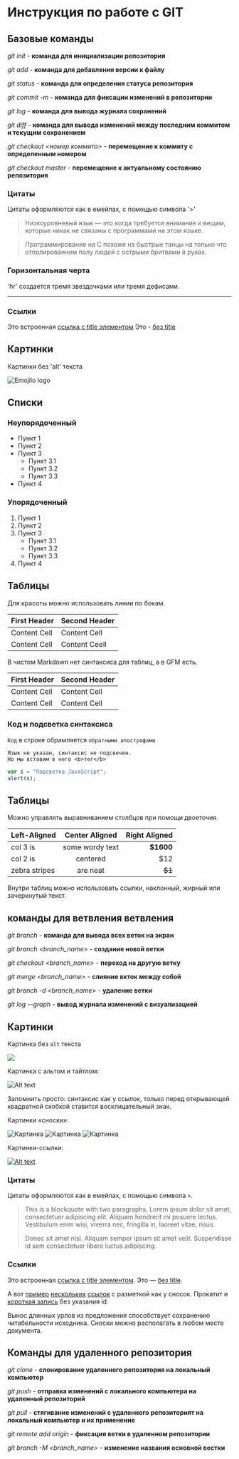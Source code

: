 # Инструкция по работе с GIT

## Базовые команды

*git init* - **команда для инициализации репозитория**

*git add* - **команда для добавления версии к файлу**

*git status* - **команда для определения статуса репозитория**

*git commit -m <message>* - **команда для фиксации изменений в репозитории**

*git log* - **команда для вывода журнала сохранений**

*git diff* - **команда для вывода изменений между последним коммитом и текущим сохранением**

*git checkout <номер коммита>* - **перемещение к коммиту с определенным номером**

*git checkout master* - **перемещение к актуальному состоянию репозитория**

### Цитаты

Цитаты оформляются как в емейлах, с помощью символа '>'

> Низкоуровневый язык — это когда требуется внимание к вещам, 
> которые никак не связаны с программами на этом языке.

> Программирование на С похоже на быстрые танцы на только 
> что отполированном полу людей с острыми бритвами в руках.

### Горизонтальная черта

'hr' создается тремя звездочками или тремя дефисами.

***

### Ссылки

Это встроенная [ссылка с title элементом](https://www.microsoft.com/ru-by/) Это - [без title](https://www.google.com)

## Картинки

Картинки без 'alt' текста

![Emojilo logo](/E/emojilo.png)

## Списки

### Неупорядоченный

* Пункт 1
* Пункт 2
* Пункт 3
  * Пункт 3.1
  * Пункт 3.2
  * Пункт 3.3
* Пункт 4

### Упорядоченный

1. Пункт 1
2. Пункт 2
3. Пункт 3
   * Пункт 3.1
   * Пункт 3.2
   * Пункт 3.3
4. Пункт 4

## Таблицы

Для красоты можно использовать линии по бокам.

|First Header   | Second Header|
|---------------|--------------|
|Content Cell   | Content Cell |
|Content Cell   | Content Ceell|

В чистом Markdown нет синтаксиса для таблиц, а в GFM есть.

First Header   | Second Header
---------------| --------------
Content Cell   | Content Cell  
Content Cell   | Content Cell  

### Код и подсветка синтаксиса

`Код` в строке обрамляется `обратными апострофами`

```
Язык не указан, синтаксис не подсвечен.
Но мы вставим в него <b>тег</b>
```

```javascript
var s = "Подсветка JavaScript";
alert(s);
```

## Таблицы

Можно управлять выравниванием столбцов при помощи двоеточия.

| Left-Aligned  | Center Aligned  | Right Aligned |
|:------------- |:---------------:| -------------:|
| col 3 is      | some wordy text |     **$1600** |
| col 2 is      | centered        |         $12   |
| zebra stripes | are neat        |        ~~$1~~ |

Внутри таблиц можно использовать ссылки, наклонный, жирный или зачеркнутый текст.

## команды для ветвления ветвления

*git branch* - **команда для вывода всех веток на экран**

*git branch <branch_name>* - **создание новой ветки**

*git checkout <branch_name>* - **переход на другую ветку**

*git merge <branch_name>* - **слияние вкток между собой**

*git branch -d <branch_name>* - **удаление ветки**

*git log --graph* - **вывод журнала изменений с визуализацией**

## Картинки

Картинка без `alt` текста

![](//placehold.it/150x100)

Картинка с альтом и тайтлом:

![Alt text](//placehold.it/150x100 "Можно задать title")

Запомнить просто: синтаксис как у ссылок, только перед открывающей квадратной скобкой ставится восклицательный знак.

Картинки «сноски»:

![Картинка][image1]
![Картинка][image2]
![Картинка][image3]

[image1]: //placehold.it/250x100
[image2]: //placehold.it/200x100
[image3]: //placehold.it/150x100

Картинки-ссылки:

[![Alt text](//placehold.it/150x100)](http://example.com/)

### Цитаты

Цитаты оформляются как в емейлах, с помощью символа `>`.

> This is a blockquote with two paragraphs. Lorem ipsum dolor sit amet,
> consectetuer adipiscing elit. Aliquam hendrerit mi posuere lectus.
> Vestibulum enim wisi, viverra nec, fringilla in, laoreet vitae, risus.
>
> Donec sit amet nisl. Aliquam semper ipsum sit amet velit. Suspendisse
> id sem consectetuer libero luctus adipiscing.

### Ссылки

Это встроенная [ссылка с title элементом](http://example.com/link "Я ссылка"). Это — [без title](http://example.com/link).

А вот [пример][1] [нескольких][2] [ссылок][id] с разметкой как у сносок. Прокатит и [короткая запись][] без указания id.

[1]: http://example.com/ "Optional Title Here"
[2]: http://example.com/some
[id]: http://example.com/links (Optional Title Here)
[короткая запись]: http://example.com/short

Вынос длинных урлов из предложения способствует сохранению читабельности исходника. Сноски можно располагать в любом месте документа.

## Команды для удаленного репозитория 

*git clone* - **слонирование удаленного репозитория на локальный компьютер**

*git push* - **отправка изменений с локального компьютера на удаленный репозиторий**

*git pull* - **стягивание изменений с удаленного репозиторият на локальный компьютер и их применение**

*git remote add origin* - **фиксация ветки в удаленном репозитории**

*git branch -M <branch_name>* - **изменение названия основной вестки**